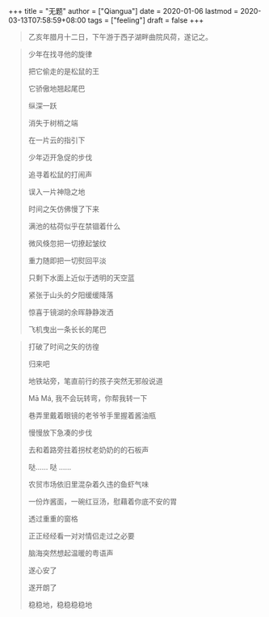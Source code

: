 +++
title = "无题"
author = ["Qiangua"]
date = 2020-01-06
lastmod = 2020-03-13T07:58:59+08:00
tags = ["feeling"]
draft = false
+++

> 乙亥年腊月十二日，下午游于西子湖畔曲院风荷，遂记之。

<!--more-->

> 少年在找寻他的旋律
>
> 把它偷走的是松鼠的王
>
> 它骄傲地翘起尾巴
>
> 纵深一跃
>
> 消失于树梢之端
>
> 在一片云的指引下
>
> 少年迈开急促的步伐
>
> 追寻着松鼠的打闹声
>
> 误入一片神隐之地
>
> 时间之矢仿佛慢了下来
>
> 满池的枯荷似乎在禁锢着什么
>
> 微风倏忽把一切撩起皱纹
>
> 重力随即把一切熨回平淡
>
> 只剩下水面上近似于透明的天空蓝
>
> 紧张于山头的夕阳缓缓降落
>
> 惊喜于镜湖的余晖静静泼洒
>
> 飞机曳出一条长长的尾巴

> 打破了时间之矢的彷徨
>
> 归来吧
>
> 地铁站旁，笔直前行的孩子突然无邪般说道
>
> Mā Má, 我不会玩转弯，你帮我转一下
>
> 巷弄里戴着眼镜的老爷爷手里握着酱油瓶
>
> 慢慢放下急凑的步伐
>
> 去和着路旁拄着拐杖老奶奶的的石板声
>
> 哒…… 哒 ……
>
> 农贸市场依旧里混杂着久违的鱼虾气味
>
> 一份炸酱面，一碗红豆汤，慰藉着你底不安的胃
>
> 透过重重的窗格
>
> 正正经经看一对对情侣走过之必要
>
> 脑海突然想起温暖的粤语声
>
> 遂心安了
>
> 遂开朗了
>
> 稳稳地，稳稳稳稳地